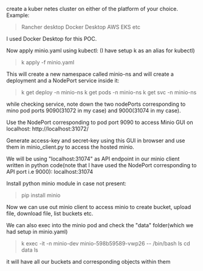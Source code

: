 create a kuber netes cluster on either of the platform of your choice. Example:
>Rancher desktop
>Docker Desktop
>AWS EKS etc

I used Docker Desktop for this POC.

Now apply minio.yaml using kubectl: (I have setup k as an alias for kubectl)
>k apply -f minio.yaml

This will create a new namespace called minio-ns and will create a deployment and a NodePort service inside it:
>k get deploy -n minio-ns
>k get pods -n minio-ns
>k get svc -n minio-ns

while checking service, note down the two nodePorts corresponding to mino pod ports 9090(31072 in my case) and 9000(31074 in my case).

Use the NodePort corresponding to pod port 9090 to access Minio GUI on localhost:
http://localhost:31072/

Generate access-key and secret-key using this GUI in browser and use them in minio_client.py to access the hosted minio.

We will be using "localhost:31074" as API endpoint in our minio client written in python code(note that I have used the NodePort corresponding to API port i.e 9000):
localhost:31074

Install python minio module in case not present:
>pip install minio

Now we can use out minio client to access minio to create bucket, upload file, download file, list buckets etc.

We can also exec into the minio pod and check the "data" folder(which we had setup in minio.yaml)
>k exec -it -n minio-dev minio-598b59589-vwp26 -- /bin/bash
>ls
>cd data
ls

it will have all our buckets and corresponding objects within them